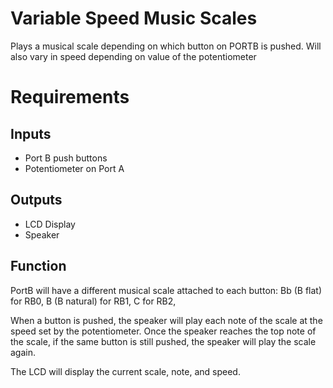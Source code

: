 # Variable Speed Music Scales

Plays a musical scale depending on which button on PORTB is pushed. Will also vary in speed depending on value of the potentiometer

# Requirements

## Inputs

* Port B push buttons
* Potentiometer on Port A

## Outputs

* LCD Display
* Speaker

## Function

PortB will have a different musical scale attached to each button: Bb (B flat) for RB0, B (B natural) for RB1, C for RB2, 

When a button is pushed, the speaker will play each note of the scale at the speed set by the potentiometer. Once the speaker reaches the top note of the scale, if the same button is still pushed, the speaker will play the scale again.

The LCD will display the current scale, note, and speed.